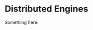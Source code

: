 [title]: # (Distributed Engines)
[tags]: # (XXX)
[priority]: # (900)
# Distributed Engines
Something here.
